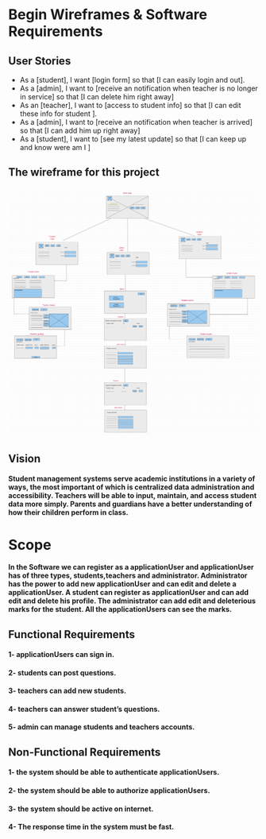 # Begin Wireframes & Software Requirements


## User Stories
- As a [student], I want [login form] so that [I can easily login and out].
- As a [admin], I want to [receive an notification when teacher is no longer in service] so that [I can delete him right away]
- As an [teacher], I want to [access to student info] so that [I can edit these info for student ].
- As a [admin], I want to [receive an notification when teacher is arrived] so that [I can add him up right away]
- As a [student], I want to [see my latest update] so that [I can keep up and know were am I ]

## The wireframe for this project
![wireframe](Assert/wireframe.png)

## Vision

#### Student management systems serve academic institutions in a variety of ways, the most important of which is centralized data administration and accessibility.  Teachers will be able to input, maintain, and access student data more simply.  Parents and guardians have a better understanding of how their children perform in class.

# Scope

#### In the Software we can register as a applicationUser and applicationUser has of three types, students,teachers and administrator. Administrator has the power to add new applicationUser and can edit and delete a applicationUser. A student can register as applicationUser and can add edit and delete his profile. The administrator can add edit and deleterious marks for the student. All the applicationUsers can see the marks.

## Functional Requirements

#### 1- applicationUsers can sign in.
#### 2- students can post questions.
#### 3- teachers can add new students.
#### 4- teachers can answer student’s questions.
#### 5- admin can manage students and teachers accounts.

## Non-Functional Requirements
#### 1- the system should be able to authenticate applicationUsers.
#### 2- the system should be able to authorize applicationUsers.
#### 3- the system should be active on internet.
#### 4- The response time in the system must be fast.